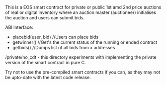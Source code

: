 This is a EOS smart contract for private or public 1st amd 2nd price auctions of real or digital inventory where an auction master (auctioneer) initialises the auction and users can submit bids.

ABI Interface:
- placebid(user, bid) //Users can place bids
- getwinner() //Get's the current status of the running or ended contract
- getbids() //Dumps list of all bids from x addresses

/private/no_cdt - this directory experiments with implementing the private version of the smart contract in pure C.

Try not to use the pre-compiled smart contracts if you can, as they may not be upto-date with the latest code release.
